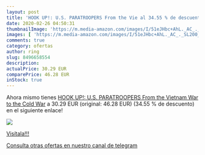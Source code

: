 ```yaml
---
layout: post
title: 'HOOK UP!: U.S. PARATROOPERS From the Vie al 34.55 % de descuento'
date: 2020-02-26 04:50:31
thumbnailImage: 'https://m.media-amazon.com/images/I/51eJHbc+AhL._AC_._SL200_.jpg'
images: [ 'https://m.media-amazon.com/images/I/51eJHbc+AhL._AC_._SL200_.jpg' ]
comments: true
category: ofertas
author: ring
slug: 8496658554
description:
actualPrice: 30.29 EUR
comparePrice: 46.28 EUR
inStock: true
---
```


Ahora mismo tienes [HOOK UP!: U.S. PARATROOPERS From the Vietnam War to the Cold War](https://www.amazon.com/dp/8496658554/?tag=redken08-20) a 30.29 EUR (original: 46.28 EUR) (34.55 %  de descuento) en el siguiente enlace!

[![](https://m.media-amazon.com/images/I/51eJHbc+AhL._AC_._SL200_.jpg)](https://www.amazon.com/dp/8496658554/?tag=redken08-20)

[Visítala!!!](https://www.amazon.com/dp/8496658554/?tag=redken08-20)

[Consulta otras ofertas en nuestro canal de telegram](https://t.me/s/ofertas25)

